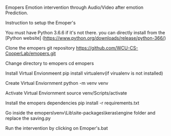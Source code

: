Emopers
Emotion intervention through Audio/Video after emotion Prediction.

Instruction to setup the Emoper's

You must have Python 3.6.6 if it's not there.
you can directly install from the [Python website] (https://www.python.org/downloads/release/python-366/)

Clone the emopers git repository
https://github.com/WCU-CS-CooperLab/emopers.git

Change directory to emopers
cd emopers

Install Virtual Envionmeent
pip install virtualenv(if virualenv is not installed)

Create Virtual Enviornment
python -m venv venv

Activate  Virtual Enviornment
source venv/Scripts/activate

Install the emopers dependencies
pip install -r requirements.txt

Go inside the emopers\venv\Lib\site-packages\keras\engine folder and replace the saving.py

Run the intervention by clicking on Emoper's.bat